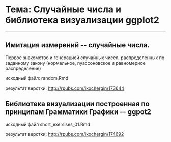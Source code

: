 # Тема: Случайные числа и библиотека визуализации ggplot2
_ _ _


## Имитация измерений -- случайные числа.

Первое знакомство и генерацией случайных чисел, распределенных по заданному закону (нормальное, пуассоновское и равномерное распределение)

исходный файл: random.Rmd

результат верстки: <http://rpubs.com/ikochergin/173644>


## Библиотека визуализации построенная по принципам Грамматики Графики -- ggpot2 


исходный файл short_exersises_01.Rmd

результат верстки:  <http://rpubs.com/ikochergin/174692>

[//]: # ( старая ссылка со скрытым кодом --
http://rpubs.com/ikochergin/174010
)



